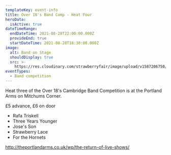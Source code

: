 ```yaml
---
templateKey: event-info
title: Over 18's Band Comp - Heat Four
heroData:
  isActive: true
dateTimeRange:
  endDateTime: 2021-08-28T22:00:00.000Z
  provideEnd: true
  startDateTime: 2021-08-28T18:30:00.000Z
image:
  alt: Band on Stage
  shouldDisplay: true
  src: >-
    https://res.cloudinary.com/strawberryfair/image/upload/v1587206750/Events/band-comp-jump_bbclzx.jpg
eventTypes:
  - Band competition
---
```

Heat three of the Over 18's Cambridge Band Competition is at the Portland Arms on Mitchums Corner. 

£5 advance, £6 on door

* Rafa Triskell
* Three Years Younger
* Jose's Son
* Strawberry Lace
* For the Hornets

<http://theportlandarms.co.uk/wp/the-return-of-live-shows/>
